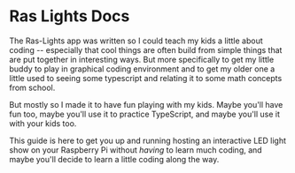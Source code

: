 # Ras Lights Docs

The Ras-Lights app was written so I could teach my kids a little about coding --
especially that cool things are often build from simple things that are put
together in interesting ways. But more specifically to get my little buddy to
play in graphical coding environment and to get my older one a little used to
seeing some typescript and relating it to some math concepts from school.

But mostly so I made it to have fun playing with my kids. Maybe you'll have fun
too, maybe you'll use it to practice TypeScript, and maybe you'll use it with
your kids too.

This guide is here to get you up and running hosting an interactive LED light
show on your Raspberry Pi without *having* to learn much coding, and maybe
you'll decide to learn a little coding along the way.
